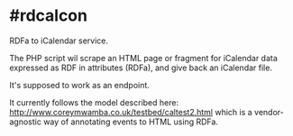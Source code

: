 #rdcalcon
========

RDFa to iCalendar service.

The PHP script wil scrape an HTML page or fragment for iCalendar data expressed as  RDF in attributes (RDFa), and give back an iCalendar file.

It's supposed to work as an endpoint.

It currently follows the model described here: <http://www.coreymwamba.co.uk/testbed/caltest2.html> which is a vendor-agnostic way of annotating events to HTML using RDFa.
